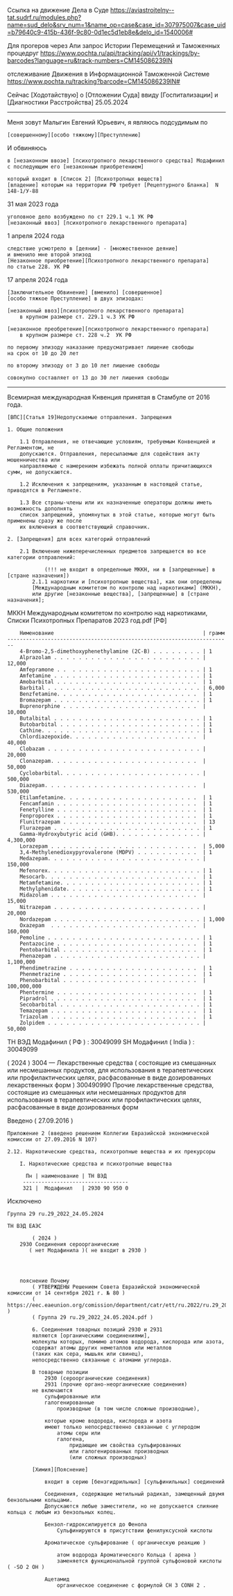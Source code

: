 

Ссылка на движение Дела в Суде
    https://aviastroitelny--tat.sudrf.ru/modules.php?name=sud_delo&srv_num=1&name_op=case&case_id=307975007&case_uid=b79640c9-415b-436f-9c80-0d1ec5d1eb8e&delo_id=1540006#

Для прогеров через Апи запрос Истории Перемещений и Таможенных процедруг
    https://www.pochta.ru/api/tracking/api/v1/trackings/by-barcodes?language=ru&track-numbers=CM145086239IN

отслеживание Движения в Информационной Таможенной Системе
    https://www.pochta.ru/tracking?barcode=CM145086239IN#


Сейчас [Ходотайствую] о [Отложении Суда] ввиду [Госпитализации] и [Диагностики Расстройства]
25.05.2024


---------------------------------------------------------------------------------------------------------

Меня зовут Малыгин Евгений Юрьевич, я являюсь подсудимым по 

    [совершенному][особо тяжкому][Преступлению]

И обвиняюсь 

    в [незаконном ввозе] [психотропного лекарственного средства] Модафинил
    с последующим его [незаконным приобретением]

	который входит в [Список 2] [Психотропных веществ]
	[владение] которым на территории РФ требует [Рецептурного Бланка]  N 148-1/У-88


31 мая 2023 года 
	
 	уголовное дело возбуждено по ст 229.1 ч.1 УК РФ 
  	[незаконный ввоз] [психотропного лекарственного препарата]


1 апреля 2024 года

	следствие усмотрело в [деянии] - [множественное деяние]
	и вменило мне второй эпизод
	[Незаконное приобретение][Психотропного лекарственного препарата] 
	по статье 228. УК РФ


17 апреля 2024 года 

    [Заключительное Обвинение] [вменило] [совершенное]
    [особо тяжкое Преступление] в двух эпизодах: 
	
	[незаконный ввоз][психотропного лекарственного препарата] 
		в крупном размере ст. 229.1 ч.3 УК РФ
	
	[незаконное преобретение][психотропного лекарственного препарата]
		в крупном размере ст. 228 ч.2  УК РФ

    по первому эпизоду наказание предусматривает лишение свободы
    на срок от 10 до 20 лет

    по второму эпизоду от 3 до 10 лет лишение свободы

    совокупно составляет от 13 до 30 лет лишения свободы

---------------------------------------------------------------------------------


Всемирная международная Кнвенция принятая в Стамбуле от 2016 года.

    [ВПС][Статья 19]Недопускаемые отправления. Запрещения

	1. Общие положения

		1.1 Отправления, не отвечающие условиям, требуемым Конвенцией и Регламентом, не
		допускаются. Отправления, пересылаемые для содействия акту мошенничества или
		направляемые с намерением избежать полной оплаты причитающихся сумм, не допускаются.

		1.2 Исключения к запрещениям, указанным в настоящей статье, приводятся в Регламенте.

		1.3 Все страны-члены или их назначенные операторы должны иметь возможность дополнять
		список запрещений, упомянутых в этой статье, которые могут быть применены сразу же после
		их включения в соответствующий справочник.

	2. [Запрещения] для всех категорий отправлений

		2.1 Включение нижеперечисленных предметов запрещается во все категории отправлений:

                (!!! не входит в определнные МККН, ни в [запрещенные] в [стране назначения])
			2.1.1 наркотики и [психотропные вещества], как они определены 
			[Международным комитетом по контролю над наркотиками] (МККН), 
			или другие [незаконные вещества], [запрещенные] в [стране назначения];



МККН Международным комитетом по контролю над наркотиками, Списки Психотропных Препаратов  2023 год.pdf
	[РФ]

		Нименование                                                | грамм
	------------------------------------------------------------------------
		4-Bromo-2,5-dimethoxyphenethylamine (2C-B) . . . . . . . . | 1
		Alprazolam . . . . . . . . . . . . . . . . . . . . . . . . | 12,000
		Amfepramone . .  . . . . . . . . . . . . . . . . . . . . . | 1
		Amfetamine . . . . . . . . . . . . . . . . . . . . . . . . | 1
		Amobarbital . . . . . . . . . . . . . . . . . . . . . . .  | 1
		Barbital . . . . . . . . . . . . . . . . . . . . . . . . . | 6,000
		Benzfetamine. . . . . . . . . . . . . . . . . . . . . . .  | 1
		Bromazepam . . . . . . . . . . . . . . . . . . . . . . . . | 1
		Buprenorphine . . . . . . . . . . . . . . . . . . . . . .  | 10,000
		Butalbital . . . . . . . . . . . . . . . . . . . . . . . . | 1
		Butobarbital . . . . . . . . . . . . . . . . . . . . . . . | 1
		Cathine. . . . . . . . . . . . . . . . . . . . . . . . . . | 1
		Chlordiazepoxide. . . . . . . . . . . . . . . . . . . . .  | 40,000
		Clobazam . . . . . . . . . . . . . . . . . . . . . . . . . | 20,000
		Clonazepam. . . . . . . . . . . . . . . . . . . . . . . .  | 50,000
		Cyclobarbital. . . . . . . . . . . . . . . . . . . . . . . | 500,000
		Diazepam. . . . . . . . . . . . . . . . . . . . . . . . .  | 530,000
		Etilamfetamine. . . . . . . . . . . . . . . . . . . . . .  | 1
		Fencamfamin . . . . . . . . . . . . . . . . . . . . . . .  | 1
		Fenetylline . . . . . . . . . . . . . . . . . . . . . . .  | 1
		Fenproporex . . . . . . . . . . . . . . . . . . . . . . .  | 1
		Flunitrazepam . . . . . . . . . . . . . . . . . . . . . .  | 13
		Flurazepam . . . . . . . . . . . . . . . . . . . . . . . . | 1
		Gamma-Hydroxybutyric acid (GHB). . . . . . . . . . . . . . | 4,300,000
		Lorazepam . . . . . . . . . . . . . . . . . . . . . . . .  | 5,000
		3,4-Methylenedioxypyrovalerone (MDPV) . . . . . . . . . .  | 1
		Medazepam. . . . . . . . . . . . . . . . . . . . . . . . . | 150,000
		Mefenorex. . . . . . . . . . . . . . . . . . . . . . . . . | 1
		Mesocarb. . . . . . . . . . . . . . . . . . . . . . . . .  | 1
		Metamfetamine. . . . . . . . . . . . . . . . . . . . . . . | 1
		Methylphenidate. . . . . . . . . . . . . . . . . . . . . . | 1
		Midazolam . . . . . . . . . . . . . . . . . . . . . . . .  | 15,000
		Nitrazepam . . . . . . . . . . . . . . . . . . . . . . . . | 20,000
		Nordazepam . . . . . . . . . . . . . . . . . . . . . . . . | 1,000
		Oxazepam  . . . . . . . . . . . . . . . . . . . . . . . .  | 160,000
		Pemoline . . . . . . . . . . . . . . . . . . . . . . . . . | 1
		Pentazocine . . . . . . . . . . . . . . . . . . . . . . .  | 1
		Pentobarbital . . . . . . . . . . . . . . . . . . . . . .  | 1
		Phenazepam . . . . . . . . . . . . . . . . . . . . . . . . | 1,100,000
		Phendimetrazine . . . . . . . . . . . . . . . . . . . . .  | 1
		Phenmetrazine . . . . . . . . . . . . . . . . . . . . . .  | 1
		Phenobarbital . . . . . . . . . . . . . . . . . . . . . .  | 100,000,000
		Phentermine . . . . . . . . . . . . . . . . . . . . . . .  | 1
		Pipradrol . . . . . . . . . . . . . . . . . . . . . . . .  | 1
		Secobarbital . . . . . . . . . . . . . . . . . . . . . . . | 1
		Temazepam . . . . . . . . . . . . . . . . . . . . . . . .  | 1
		Triazolam . . . . . . . . . . . . . . . . . . . . . . . .  | 1
		Zolpidem . . . . . . . . . . . . . . . . . . . . . . . . . | 50,000




ТН ВЭД Модафинил ( РФ )    :  30049099
SH     Модафинил ( India ) :  30049099


( 2024 )
  3004 — Лекарственные средства ( состоящие из смешанных или несмешанных продуктов, для использования в терапевтических или профилактических целях, расфасованные в виде дозированных лекарственных форм )
    300490990	Прочие лекарственные средства, состоящие из смешанных или несмешанных продуктов для использования в терапевтических или профилактических целях, расфасованные в виде дозированных форм





Введено ( 27.09.2016 )
    
    Приложение 2 (введено решением Коллегии Евразийской экономической комиссии от 27.09.2016 N 107)

    2.12. Наркотические средства, психотропные вещества и их прекурсоры

        I. Наркотические средства и психотропные вещества
	
          Пн | наименование | ТН ВЭД
         ----------------------------------
         321 |  Модафинил   | 2930 90 950 0


Исключено

    Группа 29 ru.29_2022_24.05.2024

	ТН ВЭД ЕАЭС

            ( 2024 )
		2930 Соединения сероорганические
		   ( нет Модафинила )( не входит в 2930 )




		пояснение Почему
			( УТВЕРЖДЕНЫ​ Решением Совета Евразийской экономической комиссии​ от 14 сентября 2021 г. № 80 )
			( https://eec.eaeunion.org/comission/department/catr/ett/ru.2022/ru.29_2022_24.05.2024.pdf )
			( Группа 29 ru.29_2022_24.05.2024.pdf )

			6. Соединения товарных позиций 2930 и 2931
			являются [органическими соединениями],
			молекулы которых, помимо атомов водорода, кислорода или азота,
			содержат атомы других неметаллов или металлов
			(таких как сера, мышьяк или свинец),
			непосредственно связанные с атомами углерода.

			В товарные позиции
				2930 (сероорганические соединения)
				2931 (прочие органо-неорганические соединения)
			не включаются
				сульфированные или
				галогенированные
					производные (в том числе сложные производные),

				которые кроме водорода, кислорода и азота
				имеют только непосредственно связанные с углеродом
					атомы серы или
					галогена,
						придающие им свойства сульфированных
						или галогенированных производных
						(или сложных производных)

			[Химия][Пояснение]

				входит в серию [бензгидрильных] [сульфинильных] соединений

				Соединения, содержащие метильный радикал, замещенный двумя бензольными кольцами.
				Допускаются любые заместители, но не допускается слияние кольца с любым из бензольных колец.

				Бензол-гидроксилируется до Фенола
					Сульфинируются в присутствии фенилуксусной кислоты

				Ароматическое сульфирование ( органическую реакцию )

					атом водорода Ароматического Кольца ( арена )
					заменяется функциональной группой сульфоновой кислоты ( -SO 2 OH )

				Ацетамид
					органическое соединение с формулой CH 3 CONH 2 .



